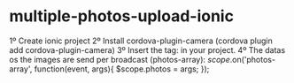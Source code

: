 # multiple-photos-upload-ionic
1º Create ionic project
2º Install cordova-plugin-camera (cordova plugin add cordova-plugin-camera) 
3º Insert the tag: <multiple-photos-upload max-photos="MAX_PHOTOS_VALUE"></multiple-photos-upload> in your project. 
4º The datas os the images are send per broadcast (photos-array): 
  $scope.$on('photos-array', function(event, args){
      $scope.photos = args;
  });

